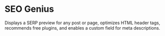 # SEO Genius
Displays a SERP preview for any post or page, optimizes HTML header tags, recommends free plugins, and enables a custom field for meta descriptions.
